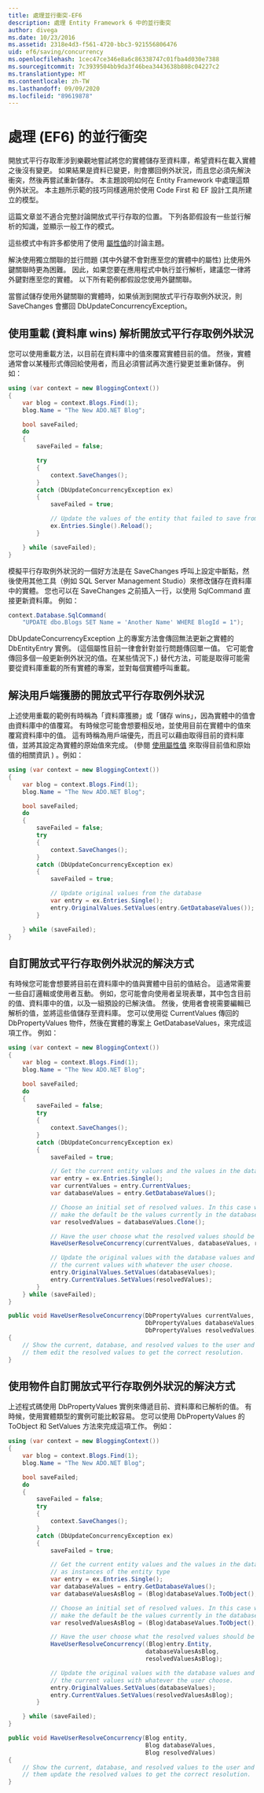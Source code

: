 ```yaml
---
title: 處理並行衝突-EF6
description: 處理 Entity Framework 6 中的並行衝突
author: divega
ms.date: 10/23/2016
ms.assetid: 2318e4d3-f561-4720-bbc3-921556806476
uid: ef6/saving/concurrency
ms.openlocfilehash: 1cec47ce346e8a6c86338747c01fba4d030e7388
ms.sourcegitcommit: 7c3939504bb9da3f46bea3443638b808c04227c2
ms.translationtype: MT
ms.contentlocale: zh-TW
ms.lasthandoff: 09/09/2020
ms.locfileid: "89619878"
---
```

# <a name="handling-concurrency-conflicts-ef6"></a>處理 (EF6) 的並行衝突

開放式平行存取牽涉到樂觀地嘗試將您的實體儲存至資料庫，希望資料在載入實體之後沒有變更。 如果結果是資料已變更，則會擲回例外狀況，而且您必須先解決衝突，然後再嘗試重新儲存。 本主題說明如何在 Entity Framework 中處理這類例外狀況。 本主題所示範的技巧同樣適用於使用 Code First 和 EF 設計工具所建立的模型。  

這篇文章並不適合完整討論開放式平行存取的位置。 下列各節假設有一些並行解析的知識，並顯示一般工作的模式。  

這些模式中有許多都使用了使用 [屬性值](xref:ef6/saving/change-tracking/property-values)的討論主題。  

解決使用獨立關聯的並行問題 (其中外鍵不會對應至您的實體中的屬性) 比使用外鍵關聯時更為困難。 因此，如果您要在應用程式中執行並行解析，建議您一律將外鍵對應至您的實體。 以下所有範例都假設您使用外鍵關聯。  

當嘗試儲存使用外鍵關聯的實體時，如果偵測到開放式平行存取例外狀況，則 SaveChanges 會擲回 DbUpdateConcurrencyException。  

## <a name="resolving-optimistic-concurrency-exceptions-with-reload-database-wins"></a>使用重載 (資料庫 wins) 解析開放式平行存取例外狀況  

您可以使用重載方法，以目前在資料庫中的值來覆寫實體目前的值。 然後，實體通常會以某種形式傳回給使用者，而且必須嘗試再次進行變更並重新儲存。 例如：  

``` csharp
using (var context = new BloggingContext())
{
    var blog = context.Blogs.Find(1);
    blog.Name = "The New ADO.NET Blog";

    bool saveFailed;
    do
    {
        saveFailed = false;

        try
        {
            context.SaveChanges();
        }
        catch (DbUpdateConcurrencyException ex)
        {
            saveFailed = true;

            // Update the values of the entity that failed to save from the store
            ex.Entries.Single().Reload();
        }

    } while (saveFailed);
}
```  

模擬平行存取例外狀況的一個好方法是在 SaveChanges 呼叫上設定中斷點，然後使用其他工具（例如 SQL Server Management Studio）來修改儲存在資料庫中的實體。 您也可以在 SaveChanges 之前插入一行，以使用 SqlCommand 直接更新資料庫。 例如：  

``` csharp
context.Database.SqlCommand(
    "UPDATE dbo.Blogs SET Name = 'Another Name' WHERE BlogId = 1");
```  

DbUpdateConcurrencyException 上的專案方法會傳回無法更新之實體的 DbEntityEntry 實例。  (這個屬性目前一律會針對並行問題傳回單一值。 它可能會傳回多個一般更新例外狀況的值。在某些情況下，) 替代方法，可能是取得可能需要從資料庫重載的所有實體的專案，並對每個實體呼叫重載。  

## <a name="resolving-optimistic-concurrency-exceptions-as-client-wins"></a>解決用戶端獲勝的開放式平行存取例外狀況  

上述使用重載的範例有時稱為「資料庫獲勝」或「儲存 wins」，因為實體中的值會由資料庫中的值覆寫。 有時候您可能會想要相反地，並使用目前在實體中的值來覆寫資料庫中的值。 這有時稱為用戶端優先，而且可以藉由取得目前的資料庫值，並將其設定為實體的原始值來完成。  (參閱 [使用屬性值](xref:ef6/saving/change-tracking/property-values) 來取得目前值和原始值的相關資訊 ) 。例如：  

``` csharp
using (var context = new BloggingContext())
{
    var blog = context.Blogs.Find(1);
    blog.Name = "The New ADO.NET Blog";

    bool saveFailed;
    do
    {
        saveFailed = false;
        try
        {
            context.SaveChanges();
        }
        catch (DbUpdateConcurrencyException ex)
        {
            saveFailed = true;

            // Update original values from the database
            var entry = ex.Entries.Single();
            entry.OriginalValues.SetValues(entry.GetDatabaseValues());
        }

    } while (saveFailed);
}
```  

## <a name="custom-resolution-of-optimistic-concurrency-exceptions"></a>自訂開放式平行存取例外狀況的解決方式  

有時候您可能會想要將目前在資料庫中的值與實體中目前的值結合。 這通常需要一些自訂邏輯或使用者互動。 例如，您可能會向使用者呈現表單，其中包含目前的值、資料庫中的值，以及一組預設的已解決值。 然後，使用者會視需要編輯已解析的值，並將這些值儲存至資料庫。 您可以使用從 CurrentValues 傳回的 DbPropertyValues 物件，然後在實體的專案上 GetDatabaseValues，來完成這項工作。 例如：  

``` csharp
using (var context = new BloggingContext())
{
    var blog = context.Blogs.Find(1);
    blog.Name = "The New ADO.NET Blog";

    bool saveFailed;
    do
    {
        saveFailed = false;
        try
        {
            context.SaveChanges();
        }
        catch (DbUpdateConcurrencyException ex)
        {
            saveFailed = true;

            // Get the current entity values and the values in the database
            var entry = ex.Entries.Single();
            var currentValues = entry.CurrentValues;
            var databaseValues = entry.GetDatabaseValues();

            // Choose an initial set of resolved values. In this case we
            // make the default be the values currently in the database.
            var resolvedValues = databaseValues.Clone();

            // Have the user choose what the resolved values should be
            HaveUserResolveConcurrency(currentValues, databaseValues, resolvedValues);

            // Update the original values with the database values and
            // the current values with whatever the user choose.
            entry.OriginalValues.SetValues(databaseValues);
            entry.CurrentValues.SetValues(resolvedValues);
        }
    } while (saveFailed);
}

public void HaveUserResolveConcurrency(DbPropertyValues currentValues,
                                       DbPropertyValues databaseValues,
                                       DbPropertyValues resolvedValues)
{
    // Show the current, database, and resolved values to the user and have
    // them edit the resolved values to get the correct resolution.
}
```  

## <a name="custom-resolution-of-optimistic-concurrency-exceptions-using-objects"></a>使用物件自訂開放式平行存取例外狀況的解決方式  

上述程式碼使用 DbPropertyValues 實例來傳遞目前、資料庫和已解析的值。 有時候，使用實體類型的實例可能比較容易。 您可以使用 DbPropertyValues 的 ToObject 和 SetValues 方法來完成這項工作。 例如：  

``` csharp
using (var context = new BloggingContext())
{
    var blog = context.Blogs.Find(1);
    blog.Name = "The New ADO.NET Blog";

    bool saveFailed;
    do
    {
        saveFailed = false;
        try
        {
            context.SaveChanges();
        }
        catch (DbUpdateConcurrencyException ex)
        {
            saveFailed = true;

            // Get the current entity values and the values in the database
            // as instances of the entity type
            var entry = ex.Entries.Single();
            var databaseValues = entry.GetDatabaseValues();
            var databaseValuesAsBlog = (Blog)databaseValues.ToObject();

            // Choose an initial set of resolved values. In this case we
            // make the default be the values currently in the database.
            var resolvedValuesAsBlog = (Blog)databaseValues.ToObject();

            // Have the user choose what the resolved values should be
            HaveUserResolveConcurrency((Blog)entry.Entity,
                                       databaseValuesAsBlog,
                                       resolvedValuesAsBlog);

            // Update the original values with the database values and
            // the current values with whatever the user choose.
            entry.OriginalValues.SetValues(databaseValues);
            entry.CurrentValues.SetValues(resolvedValuesAsBlog);
        }

    } while (saveFailed);
}

public void HaveUserResolveConcurrency(Blog entity,
                                       Blog databaseValues,
                                       Blog resolvedValues)
{
    // Show the current, database, and resolved values to the user and have
    // them update the resolved values to get the correct resolution.
}
```  
